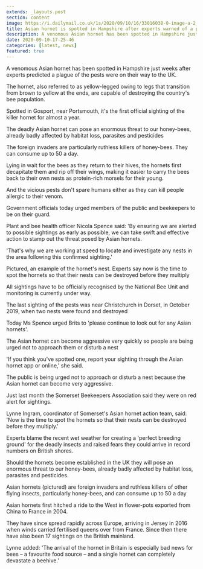 ```yaml
---
extends: _layouts.post
section: content
image: https://i.dailymail.co.uk/1s/2020/09/10/16/33016038-0-image-a-2_1599752129355.jpg 
title: Asian hornet is spotted in Hampshire after experts warned of a plague 
description: A venomous Asian hornet has been spotted in Hampshire just weeks after experts predicted a plague of the pests were on their way to the UK. The ruthless killers can consume 50 honey-bees. 
date: 2020-09-10-17-25-46 
categories: [latest, news] 
featured: true 
--- 
```

A venomous Asian hornet has been spotted in Hampshire just weeks after experts predicted a plague of the pests were on their way to the UK.

The hornet, also referred to as yellow-legged owing to legs that transition from brown to yellow at the ends, are capable of destroying the country's bee population. 

Spotted in Gosport, near Portsmouth, it's the first official sighting of the killer hornet for almost a year. 

The deadly Asian hornet can pose an enormous threat to our honey-bees, already badly affected by habitat loss, parasites and pesticides

The foreign invaders are particularly ruthless killers of honey-bees. They can consume up to 50 a day.

Lying in wait for the bees as they return to their hives, the hornets first decapitate them and rip off their wings, making it easier to carry the bees back to their own nests as protein-rich morsels for their young.

And the vicious pests don't spare humans either as they can kill people allergic to their venom.

Government officials today urged members of the public and beekeepers to be on their guard.

Plant and bee health officer Nicola Spence said: 'By ensuring we are alerted to possible sightings as early as possible, we can take swift and effective action to stamp out the threat posed by Asian hornets.

'That's why we are working at speed to locate and investigate any nests in the area following this confirmed sighting.'

Pictured, an example of the hornet's nest. Experts say now is the time to spot the hornets so that their nests can be destroyed before they multiply

All sightings have to be officially recognised by the National Bee Unit and monitoring is currently under way.

The last sighting of the pests was near Christchurch in Dorset, in October 2019, when two nests were found and destroyed 

Today Ms Spence urged Brits to 'please continue to look out for any Asian hornets'.

The Asian hornet can become aggressive very quickly so people are being urged not to approach them or disturb a nest

'If you think you've spotted one, report your sighting through the Asian hornet app or online,' she said.

The public is being urged not to approach or disturb a nest because the Asian hornet can become very aggressive.

Just last month the Somerset Beekeepers Association said they were on red alert for sightings.

Lynne Ingram, coordinator of Somerset's Asian hornet action team, said: 'Now is the time to spot the hornets so that their nests can be destroyed before they multiply.'

Experts blame the recent wet weather for creating a 'perfect breeding ground' for the deadly insects and raised fears they could arrive in record numbers on British shores.  

Should the hornets become established in the UK they will pose an enormous threat to our honey-bees, already badly affected by habitat loss, parasites and pesticides.

Asian hornets (pictured) are foreign invaders and ruthless killers of other flying insects, particularly honey-bees, and can consume up to 50 a day

Asian hornets first hitched a ride to the West in flower-pots exported from China to France in 2004.

They have since spread rapidly across Europe, arriving in Jersey in 2016 when winds carried fertilised queens over from France. Since then there have also been 17 sightings on the British mainland.   

Lynne added: 'The arrival of the hornet in Britain is especially bad news for bees – a favourite food source – and a single hornet can completely devastate a beehive.'  

